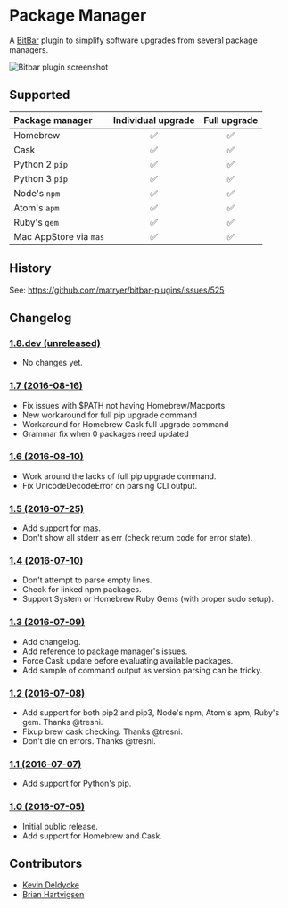 Package Manager
===============

A [BitBar](https://getbitbar.com) plugin to simplify software upgrades from
several package managers.

![Bitbar plugin screenshot
](https://raw.githubusercontent.com/kdeldycke/package-manager/develop/screenshot.png)


Supported
---------

Package manager | Individual upgrade | Full upgrade
:--- |:---: |:---:
Homebrew | :white_check_mark: | :white_check_mark:
Cask | :white_check_mark: | :white_check_mark:
Python 2 `pip` | :white_check_mark: | :white_check_mark:
Python 3 `pip` | :white_check_mark: | :white_check_mark:
Node's `npm` | :white_check_mark: | :white_check_mark:
Atom's `apm` | :white_check_mark: | :white_check_mark:
Ruby's `gem` | :white_check_mark: | :white_check_mark:
Mac AppStore via `mas` | :white_check_mark: | :white_check_mark:


History
-------

See: https://github.com/matryer/bitbar-plugins/issues/525


Changelog
---------

### [**1.8.dev** (unreleased)](https://github.com/kdeldycke/package-manager/compare/v1.7...develop)

* No changes yet.

### [**1.7** (2016-08-16)](https://github.com/kdeldycke/package-manager/compare/v1.6...v1.7)

* Fix issues with $PATH not having Homebrew/Macports
* New workaround for full pip upgrade command
* Workaround for Homebrew Cask full upgrade command
* Grammar fix when 0 packages need updated

### [**1.6** (2016-08-10)](https://github.com/kdeldycke/package-manager/compare/v1.5...v1.6)

* Work around the lacks of full pip upgrade command.
* Fix UnicodeDecodeError on parsing CLI output.

### [**1.5** (2016-07-25)](https://github.com/kdeldycke/package-manager/compare/v1.4...v1.5)

* Add support for [mas](https://github.com/argon/mas).
* Don't show all stderr as err (check return code for error state).

### [**1.4** (2016-07-10)](https://github.com/kdeldycke/package-manager/compare/v1.3...v1.4)

* Don't attempt to parse empty lines.
* Check for linked npm packages.
* Support System or Homebrew Ruby Gems (with proper sudo setup).

### [**1.3** (2016-07-09)](https://github.com/kdeldycke/package-manager/compare/v1.2...v1.3)

* Add changelog.
* Add reference to package manager's issues.
* Force Cask update before evaluating available packages.
* Add sample of command output as version parsing can be tricky.

### [**1.2** (2016-07-08)](https://github.com/kdeldycke/package-manager/compare/v1.1...v1.2)

* Add support for both pip2 and pip3, Node's npm, Atom's apm, Ruby's gem.
  Thanks @tresni.
* Fixup brew cask checking. Thanks @tresni.
* Don't die on errors. Thanks @tresni.

### [**1.1** (2016-07-07)](https://github.com/kdeldycke/package-manager/compare/v1.0...v1.1)

* Add support for Python's pip.

### [**1.0** (2016-07-05)](https://github.com/kdeldycke/package-manager/commit/170ce9)

* Initial public release.
* Add support for Homebrew and Cask.


Contributors
------------

* [Kevin Deldycke](https://github.com/kdeldycke)
* [Brian Hartvigsen](https://github.com/tresni)
